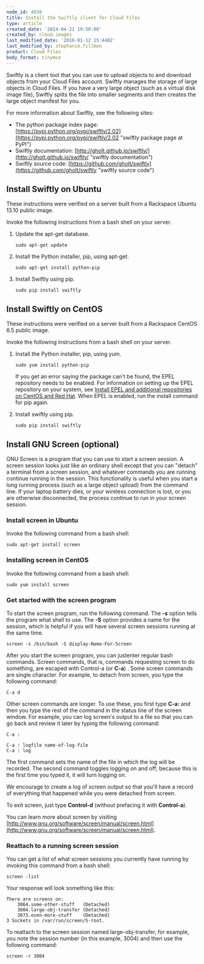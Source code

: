 ```yaml
---
node_id: 4030
title: Install the Swiftly client for Cloud Files
type: article
created_date: '2014-04-21 19:50:00'
created_by: cloud.images
last_modified_date: '2016-01-12 15:4402'
last_modified_by: stephanie.fillmon
product: Cloud Files
body_format: tinymce
---
```


Swiftly is a client tool that you can use to upload objects to and
download objects from your Cloud Files account. Swiftly manages the
storage of large objects in Cloud Files. If you have a very large object
(such as a virtual disk image file), Swiftly splits the file into
smaller segments and then creates the large object manifest for you.

For more information about Swiftly, see the following sites:

-   The python package index page:
    [https://pypi.python.org/pypi/swiftly/2.02](https://pypi.python.org/pypi/swiftly/2.02 "swiftly package page at PyPI")
-   Swiftly documentation:
    [http://gholt.github.io/swiftly/](http://gholt.github.io/swiftly/ "swiftly documentation")
-   Swiftly source code:
    [https://github.com/gholt/swiftly](https://github.com/gholt/swiftly "swiftly source code")

Install Swiftly on Ubuntu
-------------------------

These instructions were verified on a server built from a Rackspace
Ubuntu 13.10 public image.

Invoke the following instructions from a bash shell on your server.

1.  Update the apt-get database.

        sudo apt-get update

2.  Install the Python installer, pip, using apt-get.

        sudo apt-get install python-pip

3.  Install Swiftly using pip.

        sudo pip install swiftly

Install Swiftly on CentOS
-------------------------

These instructions were verified on a server built from a Rackspace
CentOS 6.5 public image.

Invoke the following instructions from a bash shell on your server.

1.  Install the Python installer, pip, using yum.

        sudo yum install python-pip

    If you get an error saying the package can't be found, the EPEL
    repository needs to be enabled. For information on setting up the
    EPEL repository on your system, see [Install EPEL and additional
    repositories on CentOS and Red Hat](/knowledge_center/node/1272).
    When EPEL is enabled, run the install command for pip again.

2.  Install swiftly using pip.

        sudo pip install swiftly

Install GNU Screen (optional)
-----------------------------

GNU Screen is a program that you can use to start a screen session. A
screen session looks just like an ordinary shell except that you can
"detach" a terminal from a screen session, and whatever commands you are
running  continue running in the session. This functionality is useful
when you start a long running process (such as a large object upload)
from the command line. If your laptop battery dies, or your wireless
connection is lost, or you are otherwise disconnected, the process
continue to run in your screen session.

### Install screen in Ubuntu

Invoke the following command from a bash shell:

    sudo apt-get install screen

### Installing screen in CentOS

Invoke the following command from a bash shell:

    sudo yum install screen

### Get started with the screen program

To start the screen program, run the following command. The **-s**
option tells the program what shell to use. The **-S** option provides a
name for the session, which is helpful if you will have several screen
sessions running at the same time.

    screen -s /bin/bash -S display-Name-For-Screen

After you start the screen program, you can justenter regular bash
commands. Screen commands, that is, commands requesting screen to do
something, are escaped with Control-a (or **C-a**) . Some screen
commands are single character. For example, to detach from screen, you
type the following command:

    C-a d

Other screen commands are longer. To use these, you first type
 **C-a:**  and then you type the rest of the command in the status line
of the screen window. For example, you can log screen's output to a file
so that you can go back and review it later by typing the following
command:

    C-a :

    C-a : logfile name-of-log-file
    C-a : log

The first command sets the name of the file in which the log will be
recorded. The second command toggles logging on and off; because this is
the first time you typed it, it will turn logging on.

We encourage to create a log of screen output so that you'll have a
record of everything that happened while you were detached from screen.

To exit screen, just type **Control-d** (without prefacing it with
**Control-a**).

You can learn more about screen by visiting
[http://www.gnu.org/software/screen/manual/screen.html](http://www.gnu.org/software/screen/manual/screen.html).

### Reattach to a running screen session

You can get a list of what screen sessions you currently have running by
invoking this command from a bash shell:

    screen -list

Your response will look something like this:

    There are screens on:
        3064.some-other-stuff   (Detached)
        3004.large-obj-transfer (Detached)
        3073.even-more-stuff    (Detached)
    3 Sockets in /var/run/screen/S-root.

To reattach to the screen session named large-obj-transfer, for example,
you note the session number (in this example, 3004) and then use the
following command:

    screen -r 3004

